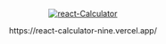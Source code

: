 <p align="center">
          <a href="https://ibb.co/ZcQszQb"><img src="https://i.ibb.co/bN4h54G/react-Calculator.png" alt="react-Calculator" border="0"></a>  
</p>
<p align="center"> https://react-calculator-nine.vercel.app/ </p>
